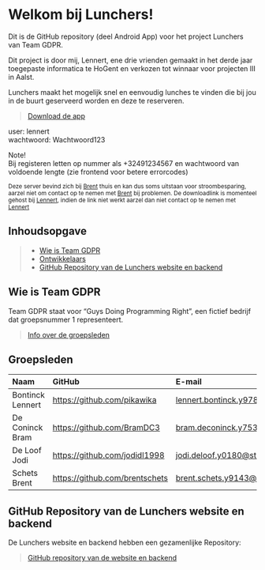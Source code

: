 
# Welkom bij Lunchers!

Dit is de GitHub repository (deel Android App) voor het project Lunchers van Team GDPR. 

Dit project is door mij, Lennert, ene drie vrienden gemaakt in het derde jaar toegepaste informatica te HoGent en verkozen tot winnaar voor projecten III in Aalst.

Lunchers maakt het mogelijk snel en eenvoudig lunches te vinden die bij jou in de buurt geserveerd worden en deze te reserveren.

> [Download de app](https://www.lennertbontinck.com/ftp/apk/lunchers.apk)

user: lennert  
wachtwoord: Wachtwoord123

Note!  
Bij registeren letten op nummer als +32491234567 en wachtwoord van voldoende lengte (zie frontend voor betere errorcodes)

<sub>Deze server bevind zich bij [Brent](#groepsleden) thuis en kan dus soms uitstaan voor stroombesparing, aarzel niet om contact op te nemen met [Brent](#groepsleden) bij problemen. De downloadlink is momenteel gehost bij [Lennert](#groepsleden), indien de link niet werkt aarzel dan niet contact op te nemen met [Lennert](#groepsleden)</sub>


## Inhoudsopgave

> - [Wie is Team GDPR](#wie-is-team-gdpr)
> - [Ontwikkelaars](#ontwikkelaars)
> - [GitHub Repository van de Lunchers website en backend](#github-repository-van-de-lunchers-website-en-backend)

## Wie is Team GDPR
Team GDPR staat voor “Guys Doing Programming Right”, een fictief bedrijf dat groepsnummer 1 representeert.

> [Info over de groepsleden](#groepsleden)

## Groepsleden

| Naam     | GitHub                        | E-mail                               |
| :---     | :---                          | :---                                |
| Bontinck Lennert | <https://github.com/pikawika> | [lennert.bontinck.y9785@student.hogent.be](mailto:lennert.bontinck.y9785@student.hogent.be) |
| De Coninck Bram | <https://github.com/BramDC3> | [bram.deconinck.y7538@student.hogent.be](mailto:bram.deconinck.y7538@student.hogent.be) |
| De Loof Jodi | <https://github.com/jodidl1998> | [jodi.deloof.y0180@student.hogent.be](mailto:jodi.deloof.y0180@student.hogent.be) |
| Schets Brent | <https://github.com/brentschets> | [brent.schets.y9143@student.hogent.be](mailto:brent.schets.y9143@student.hogent.be) |

## GitHub Repository van de Lunchers website en backend
De Lunchers website en backend hebben een gezamenlijke Repository:
> [GitHub repository van de website en backend](https://github.com/pikawika/lunchers)

